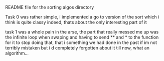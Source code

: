 README file for the sorting algos directory

Task 0 was rather simple, i implemented a go to version of the sort which i think is quite classy indeed, thats about the only interesting part of it

task 1 was a whole pain in the arse, the part that really messed me up was the infinite loop when swaping and having to send ** and * to the function for it to stop doing that, that i something we had done in the past if im not terribly mistaken but i  d completely forgotten about it till now, what an algorithm...